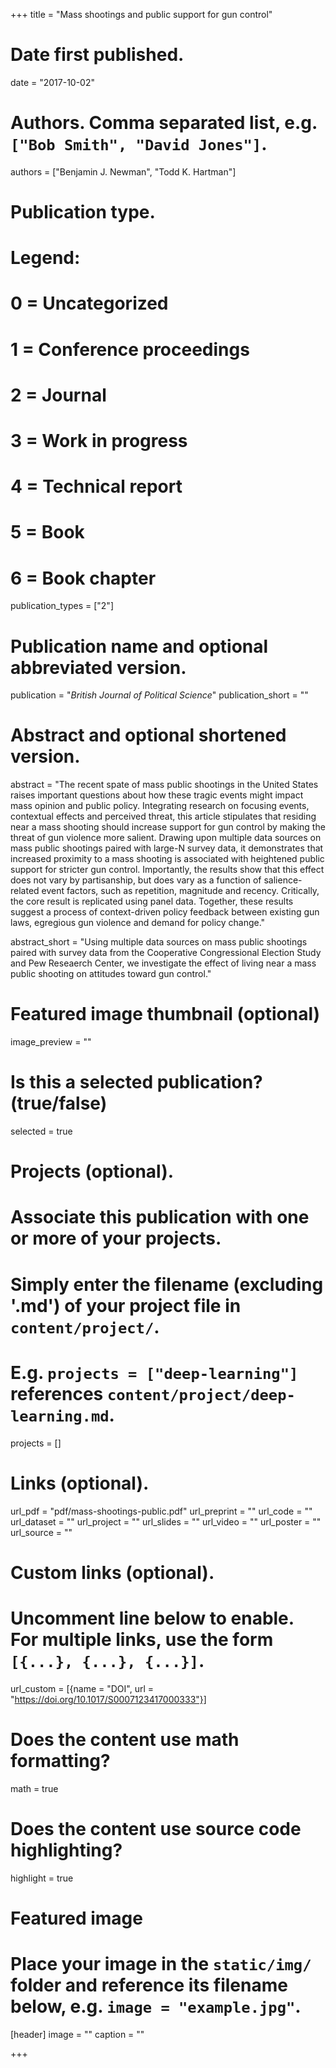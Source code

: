 +++
title = "Mass shootings and public support for gun control"

# Date first published.
date = "2017-10-02"

# Authors. Comma separated list, e.g. `["Bob Smith", "David Jones"]`.
authors = ["Benjamin J. Newman", "Todd K. Hartman"]

# Publication type.
# Legend:
# 0 = Uncategorized
# 1 = Conference proceedings
# 2 = Journal
# 3 = Work in progress
# 4 = Technical report
# 5 = Book
# 6 = Book chapter
publication_types = ["2"]

# Publication name and optional abbreviated version.
publication = "*British Journal of Political Science*"
publication_short = ""

# Abstract and optional shortened version.
abstract = "The recent spate of mass public shootings in the United States raises important questions about how these tragic events might impact mass opinion and public policy. Integrating research on focusing events, contextual effects and perceived threat, this article stipulates that residing near a mass shooting should increase support for gun control by making the threat of gun violence more salient. Drawing upon multiple data sources on mass public shootings paired with large-N survey data, it demonstrates that increased proximity to a mass shooting is associated with heightened public support for stricter gun control. Importantly, the results show that this effect does not vary by partisanship, but does vary as a function of salience-related event factors, such as repetition, magnitude and recency. Critically, the core result is replicated using panel data. Together, these results suggest a process of context-driven policy feedback between existing gun laws, egregious gun violence and demand for policy change."

abstract_short = "Using multiple data sources on mass public shootings paired with survey data from the Cooperative Congressional Election Study and Pew Reseaerch Center, we investigate the effect of living near a mass public shooting on attitudes toward gun control."

# Featured image thumbnail (optional)
image_preview = ""

# Is this a selected publication? (true/false)
selected = true

# Projects (optional).
#   Associate this publication with one or more of your projects.
#   Simply enter the filename (excluding '.md') of your project file in `content/project/`.
#   E.g. `projects = ["deep-learning"]` references `content/project/deep-learning.md`.
projects = []

# Links (optional).
url_pdf = "pdf/mass-shootings-public.pdf"
url_preprint = ""
url_code = ""
url_dataset = ""
url_project = ""
url_slides = ""
url_video = ""
url_poster = ""
url_source = ""

# Custom links (optional).
#   Uncomment line below to enable. For multiple links, use the form `[{...}, {...}, {...}]`.
url_custom = [{name = "DOI", url = "https://doi.org/10.1017/S0007123417000333"}]

# Does the content use math formatting?
math = true

# Does the content use source code highlighting?
highlight = true

# Featured image
# Place your image in the `static/img/` folder and reference its filename below, e.g. `image = "example.jpg"`.
[header]
image = ""
caption = ""

+++

